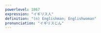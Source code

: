 ```yaml
---
powerlevel: 1867
expression: "イギリス人"
definition: "(n) Englishman; Englishwoman"
pronunciation: "イギリスじん"
---
```


